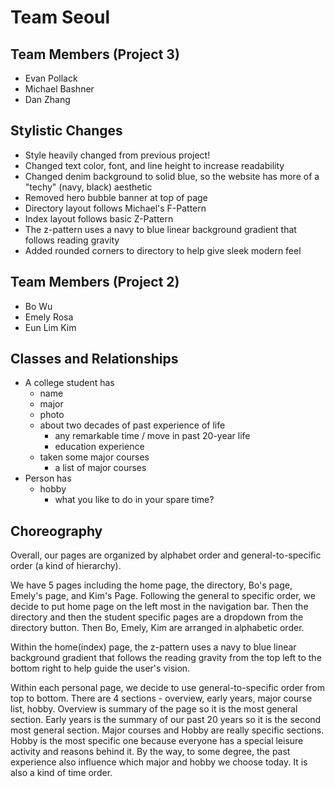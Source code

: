 # Team Seoul

## Team Members (Project 3)
- Evan Pollack
- Michael Bashner
- Dan Zhang

## Stylistic Changes
- Style heavily changed from previous project!
- Changed text color, font, and line height to increase readability
- Changed denim background to solid blue, so the website has more of a "techy" (navy, black) aesthetic
- Removed hero bubble banner at top of page
- Directory layout follows Michael's F-Pattern
- Index layout follows basic Z-Pattern
- The z-pattern uses a navy to blue linear background gradient that follows reading gravity
- Added rounded corners to directory to help give sleek modern feel

## Team Members (Project 2)
- Bo Wu
- Emely Rosa
- Eun Lim Kim


## Classes and Relationships
- A college student has 
	- name 
	- major 
	- photo 
	- about two decades of past experience of life
		- any remarkable time / move in past 20-year life
		- education experience
	- taken some major courses
		- a list of major courses
- Person has 
	- hobby
		- what you like to do in your spare time? 

## Choreography
Overall, our pages are organized by alphabet order and general-to-specific order (a kind of hierarchy).

We have 5 pages including the home page, the directory, Bo's page, Emely's page, and Kim's Page. Following the general to specific order, we decide to put home page on the left most in the navigation bar. Then the directory and then the student specific pages are a dropdown from the directory button. Then Bo, Emely, Kim are arranged in alphabetic order.  

Within the home(index) page, the z-pattern uses a navy to blue linear background gradient that follows the reading gravity from the top left to the bottom right to help guide the user's vision.

Within each personal page, we decide to use general-to-specific order from top to bottom. There are 4 sections - overview, early years, major course list, hobby. Overview is summary of the page so it is the most general section. Early years is the summary of our past 20 years so it is the second most general section. Major courses and Hobby are really specific sections. Hobby is the most specific one because everyone has a special leisure activity and reasons behind it. By the way, to some degree, the past experience also influence which major and hobby we choose today. It is also a kind of time order.